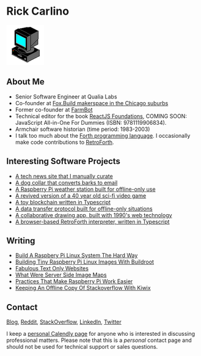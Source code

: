# Rick Carlino

![](computer.gif)

## About Me

 * Senior Software Engineer at Qualia Labs
 * Co-founder at [Fox.Build makerspace in the Chicago suburbs](https://fox.build/)
 * Former co-founder at [FarmBot](https://farm.bot/)
 * Technical editor for the book [ReactJS Foundations](https://www.amazon.com/React-Foundations-Building-Interfaces-ReactJS/dp/1119685540/), COMING SOON: JavaScript All-in-One For Dummies (ISBN: 9781119906834).
 * Armchair software historian (time period: 1983-2003)
 * I talk too much about the [Forth programming language](https://en.wikipedia.org/wiki/Forth_(programming_language)). I occasionally make code contributions to [RetroForth](https://github.com/crcx/retroforth).

## Interesting Software Projects

 * [A tech news site that I manually curate](https://news.rickcarlino.com/)
 * [A dog collar that converts barks to email](https://github.com/FoxDotBuild/woof-alert)
 * [A Raspberry Pi weather station built for offline-only use](https://rickcarlino.com/2019/a-weather-station-with-raspberry-pi-and-secure-scuttlebutt.html)
 * [A revived version of a 40 year old sci-fi video game](https://github.com/RickCarlino/Cosmic-Conquest-1982)
 * [A toy blockchain written in Typescript](https://github.com/RickCarlino/naivechain-ts)
 * [A data transfer protocol built for offline-only situations](https://github.com/PigeonProtocolConsortium/pigeon-spec)
 * [A collaborative drawing app, built with 1990's web technology](https://github.com/RickCarlino/serverside-imagemap-canvas)
 * [A browser-based RetroForth interpreter, written in Typescript](https://rickcarlino.com/retrojs/)

## Writing

 * [Build A Raspbery Pi Linux System The Hard Way](https://rickcarlino.com/2021/build-a-raspbery-pi-linux-system-the-hard-way.html)
 * [Building Tiny Raspberry Pi Linux Images With Buildroot](https://rickcarlino.com/2021/building-tiny-raspberry-pi-linux-images-with-buildroot.html)
 * [Fabulous Text Only Websites](https://rickcarlino.com/2018/fabulous-text-only-websites-2018-edition.html)
 * [What Were Server Side Image Maps](https://rickcarlino.com/2021/what-were-server-side-image-maps.html)
 * [Practices That Make Raspberry Pi Work Easier](https://rickcarlino.com/2021/practices-that-make-raspberry-pi-work-easier.html)
 * [Keeping An Offline Copy Of Stackoverflow With Kiwix](https://rickcarlino.com/2020/keeping-an-offline-copy-of-stackoverflow-with-kiwix.html)

## Contact

[Blog](http://rickcarlino.com/), [Reddit](https://www.reddit.com/user/rickcarlino), [StackOverflow](https://stackexchange.com/users/1063897/rick), [LinkedIn](https://www.linkedin.com/in/rickcarlino/), [Twitter](https://twitter.com/RickCarlino/)

I keep a [personal Calendly page](https://calendly.com/rickcarlino/office-hours) for anyone who is interested in discussing professional matters. Please note that this is a _personal_ contact page and should not be used for technical support or sales questions.
